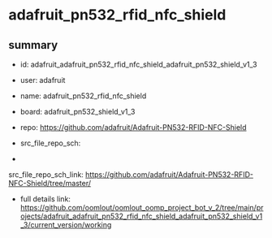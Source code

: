 # adafruit_pn532_rfid_nfc_shield
 
## summary 
* id: adafruit_adafruit_pn532_rfid_nfc_shield_adafruit_pn532_shield_v1_3
* user: adafruit
* name: adafruit_pn532_rfid_nfc_shield
* board: adafruit_pn532_shield_v1_3
* repo: https://github.com/adafruit/Adafruit-PN532-RFID-NFC-Shield



* src_file_repo_sch: 
*
 src_file_repo_sch_link: https://github.com/adafruit/Adafruit-PN532-RFID-NFC-Shield/tree/master/
* full details link: https://github.com/oomlout/oomlout_oomp_project_bot_v_2/tree/main/projects/adafruit_adafruit_pn532_rfid_nfc_shield_adafruit_pn532_shield_v1_3/current_version/working  







